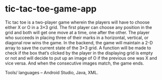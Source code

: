 # tic-tac-toe-game-app

Tic tac toe is a two-player game wherein the players will have to choose either X or O in a 3×3 grid. 
The first player can choose any position in the grid and both will get one move at a time, one after the other. The player who succeeds in placing three of their marks in a horizontal, vertical, or diagonal row wins the game. 
In the backend, the game will maintain a 2-D array to save the current state of the 3×3 grid. A function will be made to check if the box that’s clicked by the player in the displaying grid is empty or not and will decide to put up an image of O if the previous one was X and vice versa. And when the consecutive images match, the game ends. 

Tools/ languages – Android Studio, Java, XML.
